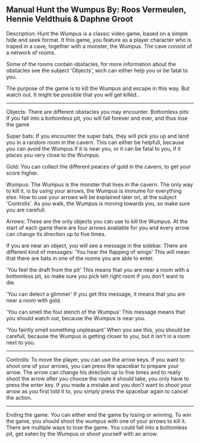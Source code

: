 Manual Hunt the Wumpus
By: Roos Vermeulen, Hennie Veldthuis & Daphne Groot
---------------------------------------------------

Description:
Hunt the Wumpus is a classic video game, based on a simple hide and seek 
format. It this game, you feature as a player character who is traped in 
a cave, together with a monster, the Wumpus. The cave consist of a 
network of rooms. 

Some of the rooms contain obstacles, for more information about the 
obstacles see the subject 'Objects', wich can either help you or be 
fatal to you.

The purpose of the game is to kill the Wumpus and escape in this way. 
But watch out. It might be possible that you will get killed..
_________________________________________________________________________


Objects:
There are different obstacles you may encounter.
Bottomless pits: 
	If you fall into a bottomless pit, you will fall forever and
	ever, and thus lose the game

Super bats: 
	If you encounter the super bats, they will pick you up and land 
	you in a random room in the cavern. This can either be helpfull, 
	because you can avoid the Wumpus if it is near you, or it can be
	fatal to you, if it places you very close to the Wumpus.

Gold: 
	You can collect the different peaces of gold in the cavern, to 
	get your score higher.

Wumpus: 
	The Wumpus is the monster that lives in the cavern. The only way 
	to kill it, is by using your arrows, the Wumpus is immume for 
	everything else. How to use your arrows will be explained later 
	on, at the subject 'Controlls'. As you walk, the Wumpus is 
	moving towards you, so make sure you are carefull.

Arrows:
	These are the only objects you can use to kill the Wumpus. At the
	start of each game there are four arrows available for you and 
	every arrow can change its direction up to five times.


If you are near an object, you will see a message in the sidebar. There 
are different kind of messages:
'You hear the flapping of wings' 
	This will mean that there are bats in one of the rooms you are 
	able to enter.

'You feel the draft from the pit'
	This means that you are near a room with a bottomless pit, so 
	make sure you pick teh right room if you don't want to die.

'You can detect a glimmer'
	If you get this message, it means that you are near a room with 
	gold.

'You can smell the foul stench of the Wumpus'
	This message means that you should watch out, because the Wumpus
	is near you.

'You faintly smell something unpleasant'
	When you see this, you should be carefull, because the Wumpus 
	is getting closer to you, but it isn't in a room next to you.
_________________________________________________________________________

Controlls:
To move the player, you can use the arrow keys.
If you want to shoot one of your arrows, you can press the spacebar to 
prepare your arrow. The arrow can change his direction up to five times 
and to really shoot the arrow after you choose the route it should take, 
you only have to press the enter key. If you made a mstake and you don't 
want to shoot your arrow as you first told it to, you simply press the 
spacebar again to cancel the action.
_________________________________________________________________________

Ending the game:
You can either end the game by losing or winning.
To win the game, you should shoot the wumpus with one of your arrows to 
kill it. There are multiple ways to lose the game. You could fall into a 
bottomless pit, get eaten by the Wumpus or shoot yourself with an arrow.



